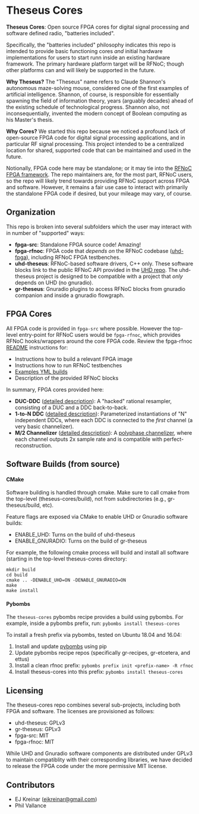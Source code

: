 # Theseus Cores

**Theseus Cores**: Open source FPGA cores for digital signal processing and software defined radio, "batteries included".

Specifically, the "batteries included" philosophy indicates this repo is intended to provide basic functioning cores *and* initial hardware implementations for users to start runn inside an existing hardware framework. The primary hardware platform target will be RFNoC; though other platforms can and will likely be supported in the future.

**Why Theseus?** The "Theseus" name refers to Claude Shannon's autonomous maze-solving mouse, considered one of the first examples of artificial intelligence. Shannon, of course, is responsible for essentially spawning the field of information theory, years (arguably decades) ahead of the existing schedule of technological progress. Shannon also, not inconsequentially, invented the modern concept of Boolean computing as his Master's thesis.

**Why Cores?** We started this repo because we noticed a profound lack of open-source FPGA code for digital signal processing applications, and in particular RF signal processing. This project intended to be a centralized location for shared, supported code that can be maintained and used in the future.

Notionally, FPGA code here may be standalone; or it may tie into the [RFNoC
FPGA framework](https://www.ettus.com/sdr-software/detail/rf-network-on-chip).
The repo maintainers are, for the most part, RFNoC users, so the repo will
likely trend towards providing RFNoC support across FPGA and software. However,
it remains a fair use case to interact with primarily the standalone FPGA
code if desired, but your mileage may vary, of course.

## Organization

This repo is broken into several subfolders which the user may interact with
in number of "supported" ways:

- **fpga-src**: Standalone FPGA source code! Amazing!
- **fpga-rfnoc**: FPGA code that *depends on* the RFNoC codebase
([uhd-fpga](https://github.com/ettusresearch/fpga)), including RFNoC
FPGA testbenches.
- **uhd-theseus**: RFNoC-based software drivers, C++ only. These software blocks
link to the public RFNoC API provided in the [UHD repo](https://github.com/ettusresearch/fpga).
The uhd-theseus project is designed to be compatible with a project that
*only* depends on UHD (no gnuradio).
- **gr-theseus**: Gnuradio plugins to access RFNoC blocks from gnuradio companion
and inside a gnuradio flowgraph.

## FPGA Cores

All FPGA code is provided in `fpga-src` where possible. However the top-level entry-point for RFNoC users would be `fpga-rfnoc`, which provides RFNoC hooks/wrappers around the core FPGA code. Review the fpga-rfnoc [README](./fpga-rfnoc/README.md) instructions for:
  - Instructions how to build a relevant FPGA image
  - Instructions how to run RFNoC testbenches
  - [Examples YML builds](./fpga-rfnoc/examples)
  - Description of the provided RFNoC blocks

In summary, FPGA cores provided here:
   - **DUC-DDC** ([detailed description](./fpga-rfnoc/README.md#dsp-utilsnoc_block_ducddcv)): A "hacked" rational resampler, consisting of a DUC and a DDC back-to-back.
   - **1-to-N DDC** ([detailed description](./fpga-rfnoc/README.md#dsp-utilsnoc_block_ddc_1_to_n)): Parameterized instantiations of "N" independent DDCs, where each DDC is connected to the *first* channel (a very basic channelizer).
   - **M/2 Channelizer** ([detailed description](./fpga-rfnoc/README.md#m2_channelizernoc_block_channelizerv)): A [polyphase channelizer](https://pubs.gnuradio.org/index.php/grcon/article/view/18), where each channel outputs 2x sample rate and is compatible with perfect-reconstruction.

## Software Builds (from source)

#### CMake

Software building is handled through cmake. Make sure to call cmake from the top-level (theseus-cores/build), not from subdirectories (e.g., gr-theseus/build, etc).

Feature flags are exposed via CMake to enable UHD or Gnuradio software builds:

- ENABLE_UHD: Turns on the build of uhd-theseus
- ENABLE_GNURADIO: Turns on the build of gr-theseus

For example, the following cmake process will build and install all software (starting in the top-level theseus-cores directory:

```
mkdir build
cd build
cmake .. -DENABLE_UHD=ON -DENABLE_GNURADIO=ON
make
make install
```


#### Pybombs

The `theseus-cores` pybombs recipe provides a build using pybombs. For example, inside a pybombs prefix, run: `pybombs install theseus-cores`

To install a fresh prefix via pybombs, tested on Ubuntu 18.04 and 16.04:
1. Install and update [pybombs](https://github.com/gnuradio/pybombs) using pip
2. Update pybombs recipe repos (specifically gr-recipes, gr-etcetera, and ettus)
3. Install a clean rfnoc prefix: `pybombs prefix init <prefix-name> -R rfnoc`
4. Install theseus-cores into this prefix: `pybombs install theseus-cores`

## Licensing

The theseus-cores repo combines several sub-projects, including both FPGA and software. The licenses are provisioned as follows:

- uhd-theseus: GPLv3
- gr-theseus: GPLv3
- fpga-src: MIT
- fpga-rfnoc: MIT

While UHD and Gnuradio software components are distributed under GPLv3 to maintain compatiblity with their corresponding libraries, we have decided to release the FPGA code under the more permissive MIT license.

## Contributors

- EJ Kreinar (ejkreinar@gmail.com)
- Phil Vallance
